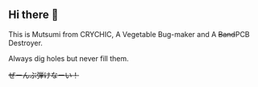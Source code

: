 ## Hi there 👋

This is Mutsumi from CRYCHIC, A Vegetable Bug-maker and A ~~Band~~PCB Destroyer. 

Always dig holes but never fill them. 

~~ぜーんぶ弾けなーい！~~
